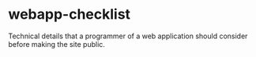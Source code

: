 # webapp-checklist
Technical details that a programmer of a web application should consider before making the site public.

